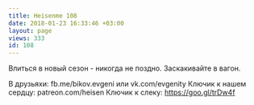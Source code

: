 ```yaml
---
title: Heisenme 108
date: 2018-01-23 16:33:46 +03:00
layout: page
views: 333
id: 108
---
```


Влиться в новый сезон - никогда не поздно. Заскакивайте в вагон.

В друзьяхи: fb.me/bikov.evgeni или vk.com/evgenity
Ключик к нашем сердцу: patreon.com/heisen
Ключик к слеку: https://goo.gl/trDw4f


